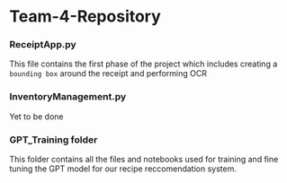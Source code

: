 # Team-4-Repository

### ReceiptApp.py

This file contains the first phase of the project which includes creating a `bounding box` around the receipt and performing OCR


### InventoryManagement.py

Yet to be done


### GPT_Training folder

This folder contains all the files and notebooks used for training and fine tuning the GPT model for our recipe reccomendation system.
